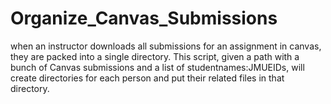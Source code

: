 # Organize_Canvas_Submissions
when an instructor downloads all submissions for an assignment in canvas, they are packed into a single directory. This script, given a path with a bunch of Canvas submissions and a list of studentnames:JMUEIDs, will create directories for each person and put their related files in that directory.
